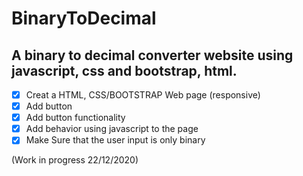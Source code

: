 # BinaryToDecimal

## A binary to decimal converter website using javascript, css and bootstrap, html. 

- [x] Creat a HTML, CSS/BOOTSTRAP Web page (responsive)
- [x] Add button
- [x] Add button functionality
- [x] Add behavior using javascript to the page
- [x] Make Sure that the user input is only binary

(Work in progress 22/12/2020)

